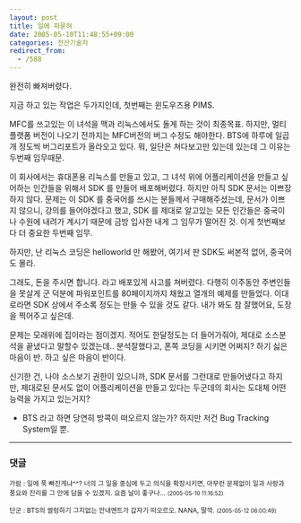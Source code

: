 ```yaml
---
layout: post
title: 일에 파묻혀
date: 2005-05-10T11:48:55+09:00
categories: 전산기술자
redirect_from:
  - /588
---
```


완전히 빠져버렸다.

지금 하고 있는 작업은 두가지인데, 첫번째는 윈도우즈용 PIMS.

MFC를 쓰고있는 이 녀석을 맥과 리눅스에서도 돌게 하는 것이 최종목표. 하지만, 멀티플랫폼 버전이 나오기 전까지는 MFC버전의 버그 수정도 해야한다. BTS에 하루에 일곱개 정도씩 버그리포트가 올라오고 있다. 뭐, 일단은 쳐다보고만 있는데 있는데 그 이유는 두번째 임무때문.

이 회사에서는 휴대폰용 리눅스를 만들고 있고, 그 녀석 위에 어플리케이션을 만들고 싶어하는 인간들을 위해서 SDK 를 만들어 배포해버렸다. 하지만 아직 SDK 문서는 이쁘장하지 않다. 문제는 이 SDK 를 중국어를 쓰시는 분들께서 구매해주셨는데, 문서가 이쁘지 않으니, 강의를 들어야겠다고 했고, SDK 를 제대로 알고있는 모든 인간들은 중국이나 수원에 내려가 계시기 때문에 금방 입사한 내게 그 임무가 떨어진 것. 이게 첫번째보다 더 중요한 두번째 임무.

하지만, 난 리눅스 코딩은 helloworld 만 해봤어, 여기서 판 SDK도 써본적 없어, 중국어도 몰라.

그래도, 돈을 주시면 합니다. 라고 배포있게 사고를 쳐버렸다. 다행히 이주동안 주변인들을 못살게 군 덕분에 파워포인트를 80페이지까지 채웠고 열개의 예제를 만들었다. 이대로라면 SDK 상에서 주소록 정도는 만들 수 있을 것도 같다. 내가 봐도 참 잘했어요, 도장을 찍어주고 싶은데.

문제는 모래위에 집이라는 점이겠지. 적어도 한달정도는 더 들어가줘야, 제대로 소스분석을 끝냈다고 말할수 있겠는데.. 분석잘했다고, 폰쪽 코딩을 시키면 어쩌지? 하기 싫은 마음이 반. 하고 싶은 마음이 반이다.

신기한 건, 나야 소스보기 권한이 있으니까, SDK 문서를 그런대로 만들어냈다고 하지만, 제대로된 문서도 없이 어플리케이션을 만들고 있다는 두군데의 회사는 도대체 어떤 능력을 가지고 있는거지?

* BTS 라고 하면 당연히 방콕이 떠오르지 않는가? 하지만 저건 Bug Tracking System일 뿐.

* * *

### 댓글



<!--- cmt:1005 --->
<!--- mail: --->
<!--- parent:0 --->

<small>가람 : 일에 푹 빠진게냐^^? 너의 그 일을 중심에 두고 의식을 확장시키면, 아무런 문제없이 일과 사랑과 풍요와 진리를 그 안에 담을 수 있겠지. 요즘 날이 좋구나... <small>(2005-05-10 11:16:52)</small></small>


<!--- cmt:1006 --->
<!--- mail: --->
<!--- parent:0 --->

<small>단군 : BTS의 썰렁하기 그지없는 안내멘트가 갑자기 떠오르오.  NANA, 딸깍. <small>(2005-05-12 06:00:49)</small></small>

